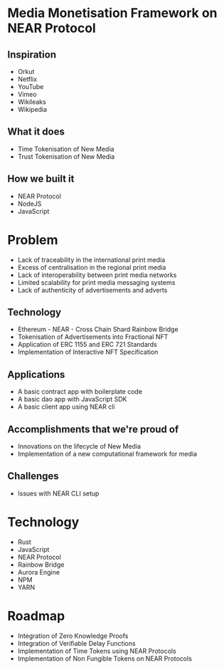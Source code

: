 Media Monetisation Framework on NEAR Protocol
=============================================

## Inspiration
- Orkut
- Netflix
- YouTube
- Vimeo
- Wikileaks
- Wikipedia

## What it does
- Time Tokenisation of New Media 
- Trust Tokenisation of New Media

## How we built it
- NEAR Protocol
- NodeJS
- JavaScript

# Problem
- Lack of traceability in the international print media
- Excess of centralisation in the regional print media
- Lack of interoperability between print media networks
- Limited scalability for print media messaging systems
- Lack of authenticity of advertisements and adverts

## Technology
- Ethereum - NEAR - Cross Chain Shard Rainbow Bridge
- Tokenisation of Advertisements into Fractional NFT
- Application of ERC 1155 and ERC 721 Standards
- Implementation of Interactive NFT Specification

## Applications
- A basic contract app with boilerplate code
- A basic dao app with JavaScript SDK
- A basic client app using NEAR cli

## Accomplishments that we're proud of
- Innovations on the lifecycle of New Media 
- Implementation of a new computational framework for media

## Challenges
- Issues with NEAR CLI setup

# Technology
- Rust
- JavaScript
- NEAR Protocol
- Rainbow Bridge
- Aurora Engine
- NPM
- YARN

# Roadmap
- Integration of Zero Knowledge Proofs
- Integration of Verifiable Delay Functions
- Implementation of Time Tokens using NEAR Protocols
- Implementation of Non Fungible Tokens on NEAR Protocols
